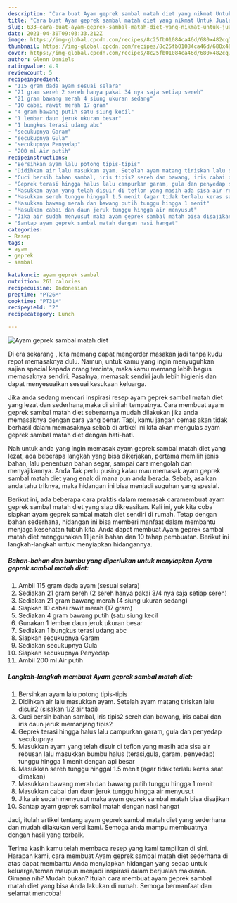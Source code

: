 ```yaml
---
description: "Cara buat Ayam geprek sambal matah diet yang nikmat Untuk Jualan"
title: "Cara buat Ayam geprek sambal matah diet yang nikmat Untuk Jualan"
slug: 633-cara-buat-ayam-geprek-sambal-matah-diet-yang-nikmat-untuk-jualan
date: 2021-04-30T09:03:33.212Z
image: https://img-global.cpcdn.com/recipes/8c25fb01084ca46d/680x482cq70/ayam-geprek-sambal-matah-diet-foto-resep-utama.jpg
thumbnail: https://img-global.cpcdn.com/recipes/8c25fb01084ca46d/680x482cq70/ayam-geprek-sambal-matah-diet-foto-resep-utama.jpg
cover: https://img-global.cpcdn.com/recipes/8c25fb01084ca46d/680x482cq70/ayam-geprek-sambal-matah-diet-foto-resep-utama.jpg
author: Glenn Daniels
ratingvalue: 4.9
reviewcount: 5
recipeingredient:
- "115 gram dada ayam sesuai selara"
- "21 gram sereh 2 sereh hanya pakai 34 nya saja setiap sereh"
- "21 gram bawang merah 4 siung ukuran sedang"
- "10 cabai rawit merah 17 gram"
- "4 gram bawang putih satu siung kecil"
- "1 lembar daun jeruk ukuran besar"
- "1 bungkus terasi udang abc"
- "secukupnya Garam"
- "secukupnya Gula"
- "secukupnya Penyedap"
- "200 ml Air putih"
recipeinstructions:
- "Bersihkan ayam lalu potong tipis-tipis"
- "Didihkan air lalu masukkan ayam. Setelah ayam matang tiriskan lalu disuir2 (sisakan 1/2 air tadi)"
- "Cuci bersih bahan sambal, iris tipis2 sereh dan bawang, iris cabai dan iris daun jeruk memanjang tipis2"
- "Geprek terasi hingga halus lalu campurkan garam, gula dan penyedap secukupnya"
- "Masukkan ayam yang telah disuir di teflon yang masih ada sisa air rebusan lalu masukkan bumbu halus (terasi,gula, garam, penyedap) tunggu hingga 1 menit dengan api besar"
- "Masukkan sereh tunggu hinggal 1.5 menit (agar tidak terlalu keras saat dimakan)"
- "Masukkan bawang merah dan bawang putih tunggu hingga 1 menit"
- "Masukkan cabai dan daun jeruk tunggu hingga air menyusut"
- "Jika air sudah menyusut maka ayam geprek sambal matah bisa disajikan"
- "Santap ayam geprek sambal matah dengan nasi hangat"
categories:
- Resep
tags:
- ayam
- geprek
- sambal

katakunci: ayam geprek sambal 
nutrition: 261 calories
recipecuisine: Indonesian
preptime: "PT26M"
cooktime: "PT31M"
recipeyield: "2"
recipecategory: Lunch

---
```



![Ayam geprek sambal matah diet](https://img-global.cpcdn.com/recipes/8c25fb01084ca46d/680x482cq70/ayam-geprek-sambal-matah-diet-foto-resep-utama.jpg)

Di era  sekarang , kita memang dapat mengorder masakan jadi tanpa kudu repot memasaknya dulu. Namun, untuk kamu yang ingin menyuguhkan sajian special kepada orang tercinta, maka kamu memang lebih bagus memasaknya sendiri. Pasalnya, memasak sendiri jauh lebih higienis dan dapat menyesuaikan sesuai kesukaan keluarga.

Jika anda sedang mencari inspirasi resep ayam geprek sambal matah diet yang lezat dan sederhana,maka di sinilah tempatnya. Cara membuat ayam geprek sambal matah diet  sebenarnya mudah dilakukan jika anda memasaknya dengan cara yang benar. Tapi, kamu jangan cemas akan tidak berhasil dalam memasaknya 
sebab di artikel ini kita akan mengulas ayam geprek sambal matah diet dengan hati-hati.  



Nah untuk anda yang ingin memasak ayam geprek sambal matah diet yang lezat, ada beberapa langkah yang bisa dikerjakan, pertama memilih jenis bahan, lalu penentuan bahan segar, sampai cara mengolah dan menyajikannya. Anda Tak perlu pusing kalau mau memasak ayam geprek sambal matah diet yang enak di mana pun anda berada. Sebab, asalkan anda  tahu triknya, maka hidangan ini bisa menjadi suguhan yang spesial.

Berikut ini, ada beberapa cara praktis  dalam memasak caramembuat ayam geprek sambal matah diet yang siap dikreasikan. Kali ini, yuk kita coba siapkan ayam geprek sambal matah diet sendiri di rumah. Tetap dengan bahan sederhana, hidangan ini bisa memberi manfaat dalam membantu menjaga kesehatan tubuh kita. Anda dapat membuat Ayam geprek sambal matah diet menggunakan 11 jenis bahan dan 10 tahap pembuatan. Berikut ini langkah-langkah untuk menyiapkan hidangannya.

<!--inarticleads1-->

##### Bahan-bahan dan bumbu yang diperlukan untuk menyiapkan Ayam geprek sambal matah diet:

1. Ambil 115 gram dada ayam (sesuai selara)
1. Sediakan 21 gram sereh (2 sereh hanya pakai 3/4 nya saja setiap sereh)
1. Sediakan 21 gram bawang merah (4 siung ukuran sedang)
1. Siapkan 10 cabai rawit merah (17 gram)
1. Sediakan 4 gram bawang putih (satu siung kecil
1. Gunakan 1 lembar daun jeruk ukuran besar
1. Sediakan 1 bungkus terasi udang abc
1. Siapkan secukupnya Garam
1. Sediakan secukupnya Gula
1. Siapkan secukupnya Penyedap
1. Ambil 200 ml Air putih




<!--inarticleads2-->

##### Langkah-langkah membuat Ayam geprek sambal matah diet:

1. Bersihkan ayam lalu potong tipis-tipis
1. Didihkan air lalu masukkan ayam. Setelah ayam matang tiriskan lalu disuir2 (sisakan 1/2 air tadi)
1. Cuci bersih bahan sambal, iris tipis2 sereh dan bawang, iris cabai dan iris daun jeruk memanjang tipis2
1. Geprek terasi hingga halus lalu campurkan garam, gula dan penyedap secukupnya
1. Masukkan ayam yang telah disuir di teflon yang masih ada sisa air rebusan lalu masukkan bumbu halus (terasi,gula, garam, penyedap) tunggu hingga 1 menit dengan api besar
1. Masukkan sereh tunggu hinggal 1.5 menit (agar tidak terlalu keras saat dimakan)
1. Masukkan bawang merah dan bawang putih tunggu hingga 1 menit
1. Masukkan cabai dan daun jeruk tunggu hingga air menyusut
1. Jika air sudah menyusut maka ayam geprek sambal matah bisa disajikan
1. Santap ayam geprek sambal matah dengan nasi hangat




Jadi, itulah artikel tentang  ayam geprek sambal matah diet  yang sederhana dan mudah dilakukan versi kami. Semoga anda mampu membuatnya dengan hasil yang terbaik. 

Terima kasih kamu telah membaca resep yang kami tampilkan di sini. Harapan kami, cara membuat  Ayam geprek sambal matah diet sederhana di atas dapat membantu Anda menyiapkan hidangan yang sedap untuk keluarga/teman maupun menjadi inspirasi dalam berjualan makanan. Gimana nih? Mudah bukan? Itulah cara membuat ayam geprek sambal matah diet yang bisa Anda lakukan di rumah. Semoga bermanfaat dan selamat mencoba!


